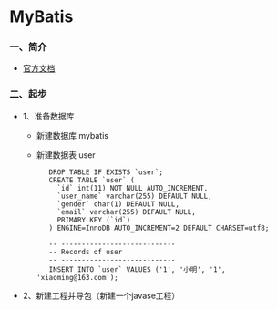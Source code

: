 # MyBatis

### 一、简介

* [官方文档](http://www.mybatis.org/mybatis-3/zh/index.html)

### 二、起步

* 1、准备数据库
      
     * 新建数据库 mybatis
      
     * 新建数据表 user
     
              DROP TABLE IF EXISTS `user`;
              CREATE TABLE `user` (
                `id` int(11) NOT NULL AUTO_INCREMENT,
                `user_name` varchar(255) DEFAULT NULL,
                `gender` char(1) DEFAULT NULL,
                `email` varchar(255) DEFAULT NULL,
                PRIMARY KEY (`id`)
              ) ENGINE=InnoDB AUTO_INCREMENT=2 DEFAULT CHARSET=utf8;

              -- ----------------------------
              -- Records of user
              -- ----------------------------
              INSERT INTO `user` VALUES ('1', '小明', '1', 'xiaoming@163.com');
              
* 2、新建工程并导包（新建一个javase工程）


















